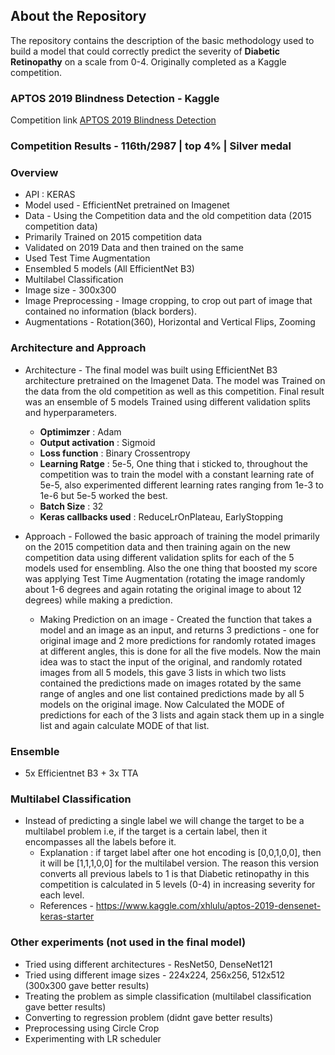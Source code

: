 ## About the Repository
The repository contains the description of the basic methodology used to build a model that could correctly predict the severity of **Diabetic Retinopathy** on a scale from 0-4. Originally completed as a Kaggle competition.
### APTOS 2019 Blindness Detection - Kaggle
Competition link [APTOS 2019 Blindness Detection](https://www.kaggle.com/c/aptos2019-blindness-detection)
### Competition Results - 116th/2987 | top 4% | Silver medal
### Overview 
- API : KERAS
- Model used - EfficientNet pretrained on Imagenet
- Data - Using the Competition data and the old competition data (2015 competition data)
- Primarily Trained on 2015 competition data
- Validated on 2019 Data and then trained on the same
- Used Test Time Augmentation 
- Ensembled 5 models (All EfficientNet B3)
- Multilabel Classification
- Image size - 300x300
- Image Preprocessing - Image cropping, to crop out part of image that contained no information (black borders).
- Augmentations - Rotation(360), Horizontal and Vertical Flips, Zooming
  
### Architecture and Approach
- Architecture - The final model was built using EfficientNet B3 architecture pretrained on the Imagenet Data. The model was Trained on
the data from the old competition as well as this competition. Final result was an ensemble of 5 models Trained using different validation splits and hyperparameters.
  - **Optimimzer** : Adam
  - **Output activation**  : Sigmoid
  - **Loss function** : Binary Crossentropy
  - **Learning Ratge** : 5e-5, One thing that i sticked to, throughout the competition was to train the model with a constant learning rate of 5e-5, also experimented different learning rates ranging from 1e-3 to 1e-6 but 5e-5 worked the best.
  - **Batch Size** : 32
  - **Keras callbacks used** : ReduceLrOnPlateau, EarlyStopping
  
- Approach - Followed the basic approach of training the model primarily on the 2015 competition data and then training again on the new competition data using different validation splits for each of the 5 models used for ensembling. Also the one thing that boosted my score was applying Test Time Augmentation (rotating the image randomly about 1-6 degrees and again rotating the original image to about 12 degrees) while making a prediction.
  - Making Prediction on an image - Created the function that takes a model and an image as an input, and returns 3 predictions - one for original image and 2 more predictions for randomly rotated images at different angles, this is done for all the five models. Now the main idea was to stact the input of the original, and randomly rotated images from all 5 models, this gave 3 lists in which two lists contained the predictions made on images rotated by the same range of angles and one list contained predictions made by all 5 models on the original image. Now Calculated the MODE of predictions for each of the 3 lists and again stack them up in a single list and again calculate MODE of that list.
### Ensemble
- 5x Efficientnet B3 + 3x TTA
### Multilabel Classification 
- Instead of predicting a single label we will change the target to be a multilabel problem i.e, if the target is a certain label, then it encompasses all the labels before it.
  - Explanation : if target label after one hot encoding is [0,0,1,0,0], then it will be [1,1,1,0,0] for the multilabel version. The reason this version converts all previous labels to 1 is that Diabetic retinopathy in this competition is calculated in 5 levels (0-4) in increasing severity for each level.
  - References - https://www.kaggle.com/xhlulu/aptos-2019-densenet-keras-starter
### Other experiments (not used in the final model)
- Tried using different architectures - ResNet50, DenseNet121
- Tried using different image sizes - 224x224, 256x256, 512x512 (300x300 gave better results) 
- Treating the problem as simple classification (multilabel classification gave better results)
- Converting to regression problem (didnt gave better results)
- Preprocessing using Circle Crop
- Experimenting with LR scheduler
